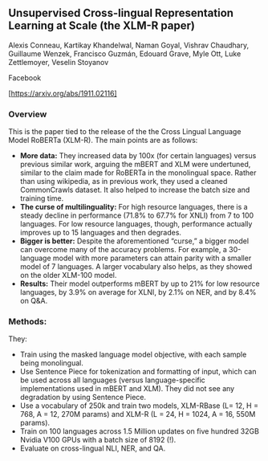 ## Unsupervised Cross-lingual Representation Learning at Scale (the XLM-R paper)

Alexis Conneau, Kartikay Khandelwal, Naman Goyal, Vishrav Chaudhary, Guillaume Wenzek, Francisco Guzmán, Edouard Grave, Myle Ott, Luke Zettlemoyer, Veselin Stoyanov

Facebook

[https://arxiv.org/abs/1911.02116]

### Overview
This is the paper tied to the release of the the Cross Lingual Language Model RoBERTa (XLM-R). The main points are as follows:
* **More data:** They increased data by 100x (for certain languages) versus previous similar work, arguing the mBERT and XLM were undertuned, similar to the claim made for RoBERTa in the monolingual space. Rather than using wikipedia, as in previous work, they used a cleaned CommonCrawls dataset. It also helped to increase the batch size and training time.
* **The curse of multilinguality:** For high resource languages, there is a steady decline in performance (71.8% to 67.7% for XNLI) from 7 to 100 languages. For low resource languages, though, performance actually improves up to 15 languages and then degrades.
* **Bigger is better:** Despite the aforementioned “curse,” a bigger model can overcome many of the accuracy problems. For example, a 30-language model with more parameters can attain parity with a smaller model of 7 languages. A larger vocabulary also helps, as they showed on the older XLM-100 model.
* **Results:** Their model outperforms mBERT by up to 21% for low resource languages, by 3.9% on average for XLNI, by 2.1% on NER, and by 8.4% on Q&A.

### Methods:
They:
* Train using the masked language model objective, with each sample being monolingual.
* Use Sentence Piece for tokenization and formatting of input, which can be used across all languages (versus language-specific implementations used in mBERT and XLM). They did not see any degradation by using Sentence Piece.
* Use a vocabulary of 250k and train two models, XLM-RBase (L= 12, H = 768, A = 12, 270M params) and XLM-R (L = 24, H = 1024, A = 16, 550M params).
* Train on 100 languages across 1.5 Million updates on five hundred 32GB Nvidia V100 GPUs with a batch size of 8192 (!).
* Evaluate on cross-lingual NLI, NER, and QA.

